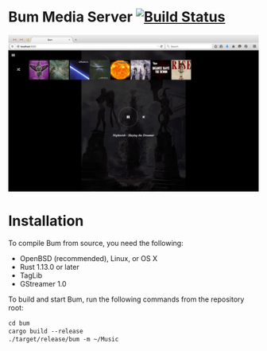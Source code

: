 Bum Media Server [![Build Status](https://travis-ci.org/i80and/bum.svg?branch=master)](https://travis-ci.org/i80and/bum)
================

![bum album browser](/doc/img/bum-screenshot.jpg?raw=true)

Installation
============

To compile Bum from source, you need the following:
* OpenBSD (recommended), Linux, or OS X
* Rust 1.13.0 or later
* TagLib
* GStreamer 1.0

To build and start Bum, run the following commands from the repository root:

    cd bum
    cargo build --release
    ./target/release/bum -m ~/Music
